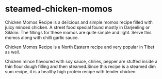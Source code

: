 # steamed-chicken-momos
Chicken Momos Recipe is a delicious and simple momos recipe filled with juicy minced chicken. A street food special found mostly in Darjeeling or Sikkim. The fillings for these momos are quite simple and light. Serve this momos along with chilli garlic sauce.

Chicken Momos Recipe is a North Eastern recipe and very popular in Tibet as well.

Chicken mince flavoured with soy sauce, chilies, pepper are stuffed inside a thin flour dough filling and then steamed.Since this recipe is a steamed dim sum recipe, it is a healthy high protein recipe with tender chicken.